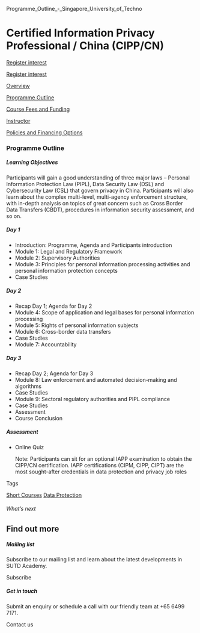 Programme_Outline_-_Singapore_University_of_Techno



Certified Information Privacy Professional / China (CIPP/CN)
============================================================

[Register interest](/admissions/academy/short-courses/short-courses-register-your-interest/?coursename=certified-information-privacy-professional-china-cipp-cn)

[Register interest](/admissions/academy/short-courses/short-courses-register-your-interest/?coursename=certified-information-privacy-professional-china-cipp-cn)

[Overview](/course/certified-information-privacy-professional-china-cipp-cn/#tabs)

[Programme Outline](/course/certified-information-privacy-professional-china-cipp-cn/programme-outline/#tabs)

[Course Fees and Funding](/course/certified-information-privacy-professional-china-cipp-cn/course-fees-and-funding/#tabs)

[Instructor](/course/certified-information-privacy-professional-china-cipp-cn/instructor/#tabs)

[Policies and Financing Options](/course/certified-information-privacy-professional-china-cipp-cn/policies-and-financing-options/#tabs)

### Programme Outline



##### **Learning Objectives**

Participants will gain a good understanding of three major laws – Personal Information Protection Law (PIPL), Data Security Law (DSL) and Cybersecurity Law (CSL) that govern privacy in China. Participants will also learn about the complex multi-level, multi-agency enforcement structure, with in-depth analysis on topics of great concern such as Cross Border Data Transfers (CBDT), procedures in information security assessment, and so on.

##### Day 1

* Introduction: Programme, Agenda and Participants introduction
* Module 1: Legal and Regulatory Framework
* Module 2: Supervisory Authorities
* Module 3: Principles for personal information processing activities and personal information protection concepts
* Case Studies

##### Day 2

* Recap Day 1; Agenda for Day 2
* Module 4: Scope of application and legal bases for personal information processing
* Module 5: Rights of personal information subjects
* Module 6: Cross-border data transfers
* Case Studies
* Module 7: Accountability

##### Day 3

* Recap Day 2; Agenda for Day 3
* Module 8: Law enforcement and automated decision-making and algorithms
* Case Studies
* Module 9: Sectoral regulatory authorities and PIPL compliance
* Case Studies
* Assessment
* Course Conclusion

##### Assessment

* Online Quiz

  Note: Participants can sit for an optional IAPP examination to obtain the CIPP/CN certification. IAPP certifications (CIPM, CIPP, CIPT) are the most sought-after credentials in data protection and privacy job roles

Tags

[Short Courses](/admissions/academy/courses-and-modules/?academy-type-course=780)
[Data Protection](/admissions/academy/courses-and-modules/?discipline=793)

###### What’s next

Find out more
-------------

##### Mailing list

Subscribe to our mailing list and learn about the latest developments in SUTD Academy.

Subscribe

##### Get in touch

Submit an enquiry or schedule a call with our friendly team at +65 6499 7171.

Contact us

